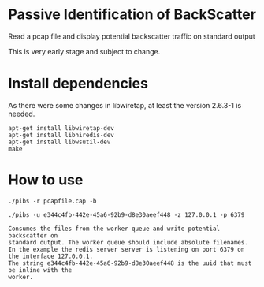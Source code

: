 # Passive Identification of BackScatter
Read a pcap file and display potential backscatter traffic on standard output

This is very early stage and subject to change.


# Install dependencies

As there were some changes in libwiretap, at least the version 2.6.3-1 is needed.
``` shell
apt-get install libwiretap-dev
apt-get install libhiredis-dev
apt-get install libwsutil-dev
make
```

# How to use

``` shell
./pibs -r pcapfile.cap -b

./pibs -u e344c4fb-442e-45a6-92b9-d8e30aeef448 -z 127.0.0.1 -p 6379

Consumes the files from the worker queue and write potential backscatter on
standard output. The worker queue should include absolute filenames.
In the example the redis server server is listening on port 6379 on the interface 127.0.0.1.
The string e344c4fb-442e-45a6-92b9-d8e30aeef448 is the uuid that must be inline with the
worker.
```


